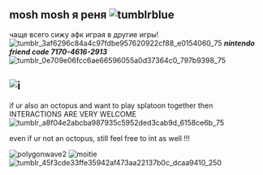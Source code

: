 ## mosh mosh я реня ![tumblrblue](https://github.com/user-attachments/assets/73250707-36ca-4d0e-84aa-12490b4c425a)
чаще всего сижу афк играя в другие игры! ![tumblr_3af6296c84a4c97fdbe957620922cf88_e0154060_75](https://github.com/user-attachments/assets/30d42275-2300-4b91-9ccc-2ad12b444920)
 ***nintendo friend code 7170-4616-2913*** ![tumblr_0e709e06fcc6ae66596055a0d37364c0_797b9398_75](https://github.com/user-attachments/assets/209dec43-99ea-4d75-a660-fe439b3f6219)
## ![i](https://github.com/user-attachments/assets/7602d0f3-daed-4cf2-9834-3a93b3e85d64)
if ur also an octopus and want to play splatoon together then INTERACTIONS ARE VERY WELCOME ![tumblr_a8f04e2abcba987935c5952ded3cab9d_6158ce6b_75](https://github.com/user-attachments/assets/fc29d7a3-47bf-4204-bdfb-ff0c8b6ebc0f) 

even if ur not an octopus, still feel free to int as well !!!

![polygonwave2](https://github.com/user-attachments/assets/8e378bc1-ca82-41da-a67b-9b2d91bc175d) ![moitie](https://github.com/user-attachments/assets/e726d4b2-b93c-4df1-85c3-9219430ffde9) ![tumblr_45f3cde33ffe35942af473aa22137b0c_dcaa9410_250](https://github.com/user-attachments/assets/e489f606-d978-43e5-9095-8e5cccb7f671)
